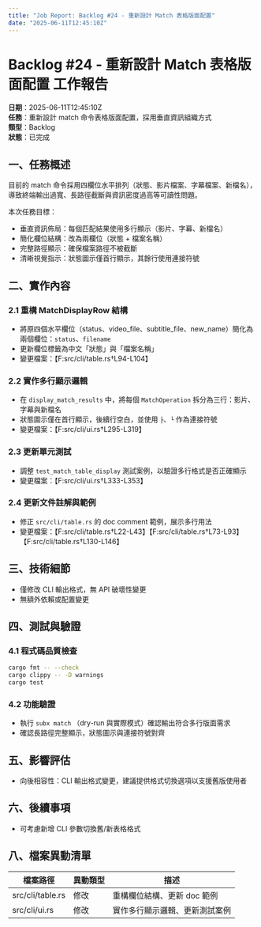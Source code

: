 ```yaml
---
title: "Job Report: Backlog #24 - 重新設計 Match 表格版面配置"
date: "2025-06-11T12:45:10Z"
---
```


# Backlog #24 - 重新設計 Match 表格版面配置 工作報告

**日期**：2025-06-11T12:45:10Z  
**任務**：重新設計 match 命令表格版面配置，採用垂直資訊組織方式  
**類型**：Backlog  
**狀態**：已完成

## 一、任務概述

目前的 match 命令採用四欄位水平排列（狀態、影片檔案、字幕檔案、新檔名），導致終端輸出過寬、長路徑截斷與資訊密度過高等可讀性問題。

本次任務目標：

- 垂直資訊佈局：每個匹配結果使用多行顯示（影片、字幕、新檔名）
- 簡化欄位結構：改為兩欄位（狀態 + 檔案名稱）
- 完整路徑顯示：確保檔案路徑不被截斷
- 清晰視覺指示：狀態圖示僅首行顯示，其餘行使用連接符號

## 二、實作內容

### 2.1 重構 MatchDisplayRow 結構

- 將原四個水平欄位（status、video_file、subtitle_file、new_name）簡化為兩個欄位：`status`、`filename`
- 更新欄位標籤為中文「狀態」與「檔案名稱」
- 變更檔案：【F:src/cli/table.rs†L94-L104】

### 2.2 實作多行顯示邏輯

- 在 `display_match_results` 中，將每個 `MatchOperation` 拆分為三行：影片、字幕與新檔名
- 狀態圖示僅在首行顯示，後續行空白，並使用 `├`、`└` 作為連接符號
- 變更檔案：【F:src/cli/ui.rs†L295-L319】

### 2.3 更新單元測試

- 調整 `test_match_table_display` 測試案例，以驗證多行格式是否正確顯示
- 變更檔案：【F:src/cli/ui.rs†L333-L353】

### 2.4 更新文件註解與範例

- 修正 `src/cli/table.rs` 的 doc comment 範例，展示多行用法
- 變更檔案：【F:src/cli/table.rs†L22-L43】【F:src/cli/table.rs†L73-L93】【F:src/cli/table.rs†L130-L146】

## 三、技術細節

- 僅修改 CLI 輸出格式，無 API 破壞性變更
- 無額外依賴或配置變更

## 四、測試與驗證

### 4.1 程式碼品質檢查
```bash
cargo fmt -- --check
cargo clippy -- -D warnings
cargo test
```

### 4.2 功能驗證

- 執行 `subx match` （dry-run 與實際模式）確認輸出符合多行版面需求
- 確認長路徑完整顯示，狀態圖示與連接符號對齊

## 五、影響評估

- 向後相容性：CLI 輸出格式變更，建議提供格式切換選項以支援舊版使用者

## 六、後續事項

- 可考慮新增 CLI 參數切換舊/新表格格式

## 八、檔案異動清單

| 檔案路徑              | 異動類型 | 描述                             |
|-----------------------|----------|----------------------------------|
| src/cli/table.rs      | 修改     | 重構欄位結構、更新 doc 範例       |
| src/cli/ui.rs         | 修改     | 實作多行顯示邏輯、更新測試案例   |
